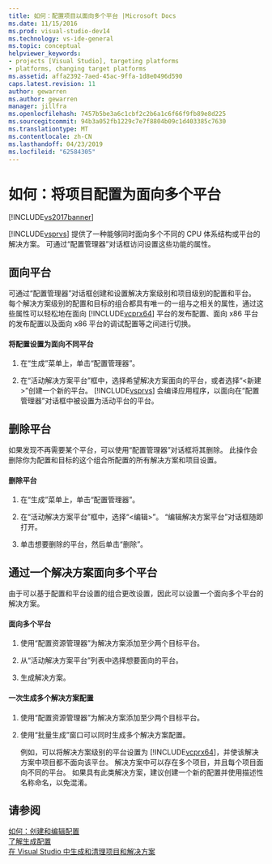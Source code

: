 ```yaml
---
title: 如何：配置项目以面向多个平台 |Microsoft Docs
ms.date: 11/15/2016
ms.prod: visual-studio-dev14
ms.technology: vs-ide-general
ms.topic: conceptual
helpviewer_keywords:
- projects [Visual Studio], targeting platforms
- platforms, changing target platforms
ms.assetid: affa2392-7aed-45ac-9ffa-1d8e0496d590
caps.latest.revision: 11
author: gewarren
ms.author: gewarren
manager: jillfra
ms.openlocfilehash: 7457b5be3a6c1cbf2c2b6a1c6f66f9fb89e8d225
ms.sourcegitcommit: 94b3a052fb1229c7e7f8804b09c1d403385c7630
ms.translationtype: MT
ms.contentlocale: zh-CN
ms.lasthandoff: 04/23/2019
ms.locfileid: "62584305"
---
```

# <a name="how-to-configure-projects-to-target-multiple-platforms"></a>如何：将项目配置为面向多个平台
[!INCLUDE[vs2017banner](../includes/vs2017banner.md)]

[!INCLUDE[vsprvs](../includes/vsprvs-md.md)] 提供了一种能够同时面向多个不同的 CPU 体系结构或平台的解决方案。 可通过“配置管理器”对话框访问设置这些功能的属性。  
  
## <a name="targeting-a-platform"></a>面向平台  
 可通过“配置管理器”对话框创建和设置解决方案级别和项目级别的配置和平台。 每个解决方案级别的配置和目标的组合都具有唯一的一组与之相关的属性，通过这些属性可以轻松地在面向 [!INCLUDE[vcprx64](../includes/vcprx64-md.md)] 平台的发布配置、面向 x86 平台的发布配置以及面向 x86 平台的调试配置等之间进行切换。  
  
#### <a name="to-set-your-configuration-to-target-a-different-platform"></a>将配置设置为面向不同平台  
  
1. 在“生成”菜单上，单击“配置管理器”。  
  
2. 在“活动解决方案平台”框中，选择希望解决方案面向的平台，或者选择“\<新建>”创建一个新的平台。 [!INCLUDE[vsprvs](../includes/vsprvs-md.md)] 会编译应用程序，以面向在“配置管理器”对话框中被设置为活动平台的平台。  
  
## <a name="removing-a-platform"></a>删除平台  
 如果发现不再需要某个平台，可以使用“配置管理器”对话框将其删除。 此操作会删除你为配置和目标的这个组合所配置的所有解决方案和项目设置。  
  
#### <a name="to-remove-a-platform"></a>删除平台  
  
1. 在“生成”菜单上，单击“配置管理器”。  
  
2. 在“活动解决方案平台”框中，选择“\<编辑>”。 “编辑解决方案平台”对话框随即打开。  
  
3. 单击想要删除的平台，然后单击“删除”。  
  
## <a name="targeting-multiple-platforms-with-one-solution"></a>通过一个解决方案面向多个平台  
 由于可以基于配置和平台设置的组合更改设置，因此可以设置一个面向多个平台的解决方案。  
  
#### <a name="to-target-multiple-platforms"></a>面向多个平台  
  
1. 使用“配置资源管理器”为解决方案添加至少两个目标平台。  
  
2. 从“活动解决方案平台”列表中选择想要面向的平台。  
  
3. 生成解决方案。  
  
#### <a name="to-build-multiple-solution-configurations-at-once"></a>一次生成多个解决方案配置  
  
1. 使用“配置资源管理器”为解决方案添加至少两个目标平台。  
  
2. 使用“批量生成”窗口可以同时生成多个解决方案配置。  
  
   例如，可以将解决方案级别的平台设置为 [!INCLUDE[vcprx64](../includes/vcprx64-md.md)]，并使该解决方案中项目都不面向该平台。 解决方案中可以存在多个项目，并且每个项目面向不同的平台。 如果具有此类解决方案，建议创建一个新的配置并使用描述性名称命名，以免混淆。  
  
## <a name="see-also"></a>请参阅  
 [如何：创建和编辑配置](../ide/how-to-create-and-edit-configurations.md)   
 [了解生成配置](../ide/understanding-build-configurations.md)   
 [在 Visual Studio 中生成和清理项目和解决方案](../ide/building-and-cleaning-projects-and-solutions-in-visual-studio.md)
